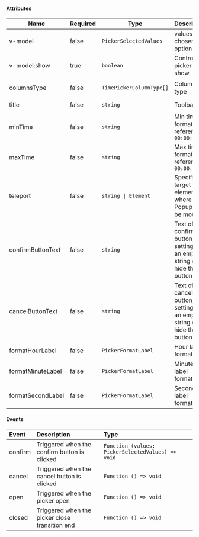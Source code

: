 #### Attributes

| Name              | Required | Type                     | Description                                                               | Default                        |
| ----------------- | -------- | ------------------------ | ------------------------------------------------------------------------- | ------------------------------ |
| v-model           | false    | `PickerSelectedValues`   | values of chosen option                                                   | —                              |
| v-model:show      | true     | `boolean`                | Control picker show                                                       | —                              |
| columnsType       | false    | `TimePickerColumnType[]` | Columns type                                                              | `['hour', 'minute', 'second']` |
| title             | false    | `string`                 | Toolbar title                                                             | `Select Time`                  |
| minTime           | false    | `string`                 | Min time, format reference `00:00:00`                                     | —                              |
| maxTime           | false    | `string`                 | Max time, format reference `00:00:00`                                     | —                              |
| teleport          | false    | `string \| Element`      | Specifies a target element where Popup will be mounted                    | `body`                         |
| confirmButtonText | false    | `string`                 | Text of confirm button, setting it as an empty string can hide the button | `Confirm`                      |
| cancelButtonText  | false    | `string`                 | Text of cancel button, setting it as an empty string can hide the button  | `Cancel`                       |
| formatHourLabel   | false    | `PickerFormatLabel`      | Hour label formatter                                                      | —                              |
| formatMinuteLabel | false    | `PickerFormatLabel`      | Minute label formatter                                                    | —                              |
| formatSecondLabel | false    | `PickerFormatLabel`      | Second label formatter                                                    | —                              |

#### Events

| Event   | Description                                    | Type                                              |
| :------ | :--------------------------------------------- | :------------------------------------------------ |
| confirm | Triggered when the confirm button is clicked   | `Function (values: PickerSelectedValues) => void` |
| cancel  | Triggered when the cancel button is clicked    | `Function () => void`                             |
| open    | Triggered when the picker open                 | `Function () => void`                             |
| closed  | Triggered when the picker close transition end | `Function () => void`                             |
